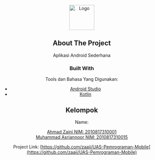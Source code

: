 <!-- PROJECT LOGO -->
<br />
<div align="center">
    <img src="images/ULM PNG new.png" alt="Logo" width="80" height="80">
  </a>


## About The Project
Aplikasi Android Sederhana


### Built With

Tools dan Bahasa Yang Digunakan:

* [Android Studio](https://developer.android.com/)
* [Kotlin](https://kotlinlang.org/)




## Kelompok

Name: <p>[Ahmad Zaini NIM: 2010817310001](https://github.com/Asriann15/)<br>
  [Muhammad Asriannoor NIM: 2010817310015](https://github.com/zaaii/)

Project Link: [https://github.com/zaaii/UAS-Pemrograman-Mobile](https://github.com/zaaii/UAS-Pemrograman-Mobile)
